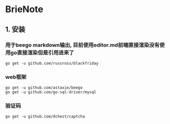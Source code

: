 # BrieNote

## 1. 安装

### 用于beego markdown输出, 目前使用editor.md前端直接渲染没有使用go直接渲染但是引用进来了

    go get -u github.com/russross/blackfriday

### web框架

    go get -u github.com/astaxie/beego
    go get -u github.com/go-sql-driver/mysql

### 验证码

    go get -u github.com/dchest/captcha
